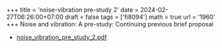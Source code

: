 +++
title = 'noise-vibration pre-study 2'
date = 2024-02-27T06:26:00+07:00
draft = false
tags = ['fi8094']
math = true
url = '1960'
+++
Noise and vibration: A pre-study: Continuing previous brief proposal
<!--more-->

+ [noise_vibration_pre_study_2.pdf](https://osf.io/fcy8p)
